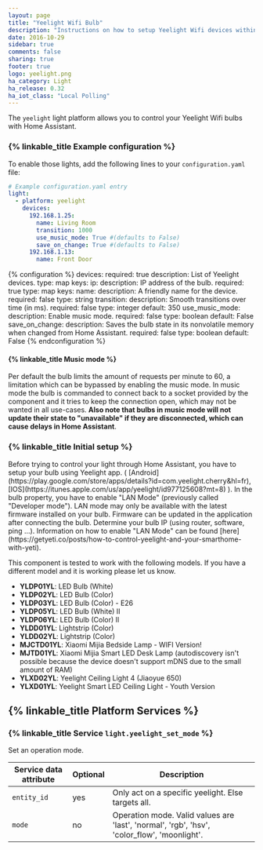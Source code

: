 ```yaml
---
layout: page
title: "Yeelight Wifi Bulb"
description: "Instructions on how to setup Yeelight Wifi devices within Home Assistant."
date: 2016-10-29
sidebar: true
comments: false
sharing: true
footer: true
logo: yeelight.png
ha_category: Light
ha_release: 0.32
ha_iot_class: "Local Polling"
---
```


The `yeelight` light platform allows you to control your Yeelight Wifi bulbs with Home Assistant.

### {% linkable_title Example configuration %}

To enable those lights, add the following lines to your `configuration.yaml` file:

```yaml
# Example configuration.yaml entry
light:
  - platform: yeelight
    devices:
      192.168.1.25:
        name: Living Room
        transition: 1000
        use_music_mode: True #(defaults to False)
        save_on_change: True #(defaults to False)
      192.168.1.13:
        name: Front Door
```

{% configuration %}
devices:
  required: true
  description: List of Yeelight devices.
  type: map
  keys:
    ip:
      description: IP address of the bulb.
      required: true
      type: map
      keys:
        name:
          description: A friendly name for the device.
          required: false
          type: string
        transition:
          description: Smooth transitions over time (in ms).
          required: false
          type: integer
          default: 350
        use_music_mode:
          description: Enable music mode.
          required: false
          type: boolean
          default: False
        save_on_change:
          description: Saves the bulb state in its nonvolatile memory when changed from Home Assistant.
          required: false
          type: boolean
          default: False
{% endconfiguration %}

#### {% linkable_title Music mode  %}
Per default the bulb limits the amount of requests per minute to 60, a limitation which can be bypassed by enabling the music mode. In music mode the bulb is commanded to connect back to a socket provided by the component and it tries to keep the connection open, which may not be wanted in all use-cases.
**Also note that bulbs in music mode will not update their state to "unavailable" if they are disconnected, which can cause delays in Home Assistant**.

### {% linkable_title Initial setup %}
<p class='note'>
Before trying to control your light through Home Assistant, you have to setup your bulb using Yeelight app. ( [Android](https://play.google.com/store/apps/details?id=com.yeelight.cherry&hl=fr), [IOS](https://itunes.apple.com/us/app/yeelight/id977125608?mt=8) ).
In the bulb property, you have to enable "LAN Mode" (previously called "Developer mode"). LAN mode may only be available with the latest firmware installed on your bulb.  Firmware can be updated in the application after connecting the bulb.
Determine your bulb IP (using router, software, ping ...).
Information on how to enable "LAN Mode" can be found [here](https://getyeti.co/posts/how-to-control-yeelight-and-your-smarthome-with-yeti).
</p>

<p class='note warning'>
This component is tested to work with the following models. If you have a different model and it is working please let us know.
</p>

- **YLDP01YL**: LED Bulb (White)
- **YLDP02YL**: LED Bulb (Color)
- **YLDP03YL**: LED Bulb (Color) - E26
- **YLDP05YL**: LED Bulb (White) II
- **YLDP06YL**: LED Bulb (Color) II
- **YLDD01YL**: Lightstrip (Color)
- **YLDD02YL**: Lightstrip (Color)
- **MJCTD01YL**: Xiaomi Mijia Bedside Lamp - WIFI Version!
- **MJTD01YL**: Xiaomi Mijia Smart LED Desk Lamp (autodiscovery isn't possible because the device doesn't support mDNS due to the small amount of RAM)
- **YLXD02YL**: Yeelight Ceiling Light 4 (Jiaoyue 650)
- **YLXD01YL**: Yeelight Smart LED Ceiling Light - Youth Version


## {% linkable_title Platform Services %}

### {% linkable_title Service `light.yeelight_set_mode` %}

Set an operation mode.

| Service data attribute    | Optional | Description                                                                                 |
|---------------------------|----------|---------------------------------------------------------------------------------------------|
| `entity_id`               |      yes | Only act on a specific yeelight. Else targets all.                                          |
| `mode`                    |       no | Operation mode. Valid values are 'last', 'normal', 'rgb', 'hsv', 'color_flow', 'moonlight'. |
